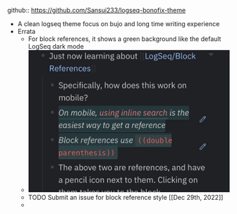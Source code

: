 github:: https://github.com/Sansui233/logseq-bonofix-theme

- A clean logseq theme focus on bujo and long time writing experience
- Errata
	- For block references, it shows a green background like the default LogSeq dark mode
	- ![2022-12-29-22-58-05.jpeg](../assets/2022-12-29-22-58-05.jpeg)
	- TODO Submit an issue for block reference style [[Dec 29th, 2022]]
	-